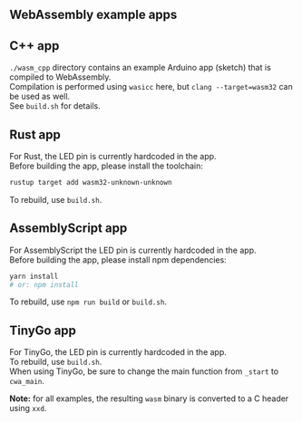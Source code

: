 ## WebAssembly example apps

## C++ app

`./wasm_cpp` directory contains an example Arduino app (sketch) that is compiled to WebAssembly.  
Compilation is performed using `wasicc` here, but `clang --target=wasm32` can be used as well.  
See `build.sh` for details.

## Rust app

For Rust, the LED pin is currently hardcoded in the app.  
Before building the app, please install the toolchain:
```sh
rustup target add wasm32-unknown-unknown
```
To rebuild, use `build.sh`.

## AssemblyScript app

For AssemblyScript the LED pin is currently hardcoded in the app.  
Before building the app, please install npm dependencies:
```sh
yarn install
# or: npm install
```
To rebuild, use `npm run build` or `build.sh`.

## TinyGo app

For TinyGo, the LED pin is currently hardcoded in the app.  
To rebuild, use `build.sh`.  
When using TinyGo, be sure to change the main function from `_start` to `cwa_main`.


**Note:** for all examples, the resulting `wasm` binary is converted to a C header using `xxd`.
